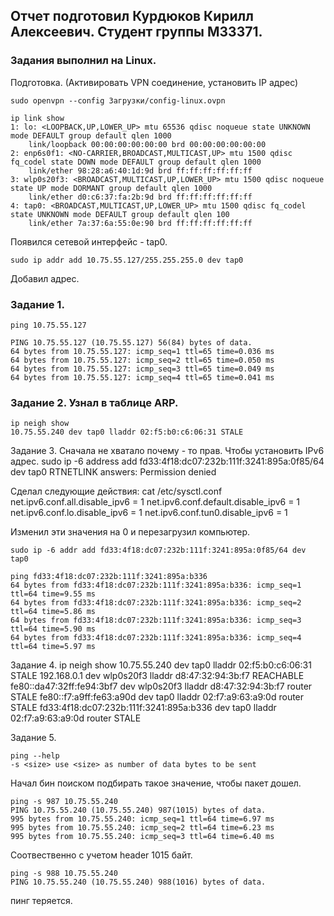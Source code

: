 ## Отчет подготовил Курдюков Кирилл Алексеевич. Студент группы М33371.
### Задания выполнил на Linux.

Подготовка. (Активировать VPN соединение, установить IP адрес)

    sudo openvpn --config Загрузки/config-linux.ovpn

    ip link show
    1: lo: <LOOPBACK,UP,LOWER_UP> mtu 65536 qdisc noqueue state UNKNOWN mode DEFAULT group default qlen 1000
        link/loopback 00:00:00:00:00:00 brd 00:00:00:00:00:00
    2: enp6s0f1: <NO-CARRIER,BROADCAST,MULTICAST,UP> mtu 1500 qdisc fq_codel state DOWN mode DEFAULT group default qlen 1000
        link/ether 98:28:a6:40:1d:9d brd ff:ff:ff:ff:ff:ff
    3: wlp0s20f3: <BROADCAST,MULTICAST,UP,LOWER_UP> mtu 1500 qdisc noqueue state UP mode DORMANT group default qlen 1000
        link/ether d0:c6:37:fa:2b:9d brd ff:ff:ff:ff:ff:ff
    4: tap0: <BROADCAST,MULTICAST,UP,LOWER_UP> mtu 1500 qdisc fq_codel state UNKNOWN mode DEFAULT group default qlen 100
        link/ether 7a:37:6a:55:0e:90 brd ff:ff:ff:ff:ff:ff
    
Появился сетевой интерфейс - tap0.

    sudo ip addr add 10.75.55.127/255.255.255.0 dev tap0 
    
Добавил адрес. 

### Задание 1.
    ping 10.75.55.127

    PING 10.75.55.127 (10.75.55.127) 56(84) bytes of data.
    64 bytes from 10.75.55.127: icmp_seq=1 ttl=65 time=0.036 ms
    64 bytes from 10.75.55.127: icmp_seq=2 ttl=65 time=0.050 ms
    64 bytes from 10.75.55.127: icmp_seq=3 ttl=65 time=0.049 ms
    64 bytes from 10.75.55.127: icmp_seq=4 ttl=65 time=0.041 ms

### Задание 2. Узнал в таблице ARP.
    ip neigh show 
    10.75.55.240 dev tap0 lladdr 02:f5:b0:c6:06:31 STALE

Задание 3. 
Сначала не хватало почему - то прав. Чтобы установить IPv6 адрес.
    sudo ip -6 address add fd33:4f18:dc07:232b:111f:3241:895a:0f85/64 dev tap0
    RTNETLINK answers: Permission denied

Сделал следующие действия:
    cat /etc/sysctl.conf 
    net.ipv6.conf.all.disable_ipv6 = 1
    net.ipv6.conf.default.disable_ipv6 = 1
    net.ipv6.conf.lo.disable_ipv6 = 1
    net.ipv6.conf.tun0.disable_ipv6 = 1

Изменил эти значения на 0 и перезагрузил компьютер. 

    sudo ip -6 addr add fd33:4f18:dc07:232b:111f:3241:895a:0f85/64 dev tap0

    ping fd33:4f18:dc07:232b:111f:3241:895a:b336
    64 bytes from fd33:4f18:dc07:232b:111f:3241:895a:b336: icmp_seq=1 ttl=64 time=9.55 ms
    64 bytes from fd33:4f18:dc07:232b:111f:3241:895a:b336: icmp_seq=2 ttl=64 time=5.86 ms
    64 bytes from fd33:4f18:dc07:232b:111f:3241:895a:b336: icmp_seq=3 ttl=64 time=5.90 ms
    64 bytes from fd33:4f18:dc07:232b:111f:3241:895a:b336: icmp_seq=4 ttl=64 time=5.97 ms

Задание 4. 
    ip  neigh show
    10.75.55.240 dev tap0 lladdr 02:f5:b0:c6:06:31 STALE
    192.168.0.1 dev wlp0s20f3 lladdr d8:47:32:94:3b:f7 REACHABLE
    fe80::da47:32ff:fe94:3bf7 dev wlp0s20f3 lladdr d8:47:32:94:3b:f7 router STALE
    fe80::f7:a9ff:fe63:a90d dev tap0 lladdr 02:f7:a9:63:a9:0d router STALE
    fd33:4f18:dc07:232b:111f:3241:895a:b336 dev tap0 lladdr 02:f7:a9:63:a9:0d router STALE

Задание 5. 

    ping --help
    -s <size> use <size> as number of data bytes to be sent
Начал бин поиском подбирать такое значение, чтобы пакет дошел. 

    ping -s 987 10.75.55.240
    PING 10.75.55.240 (10.75.55.240) 987(1015) bytes of data.
    995 bytes from 10.75.55.240: icmp_seq=1 ttl=64 time=6.97 ms
    995 bytes from 10.75.55.240: icmp_seq=2 ttl=64 time=6.23 ms
    995 bytes from 10.75.55.240: icmp_seq=3 ttl=64 time=6.40 ms

Соотвественно с учетом header 1015 байт.

    ping -s 988 10.75.55.240
    PING 10.75.55.240 (10.75.55.240) 988(1016) bytes of data.
пинг теряется.
